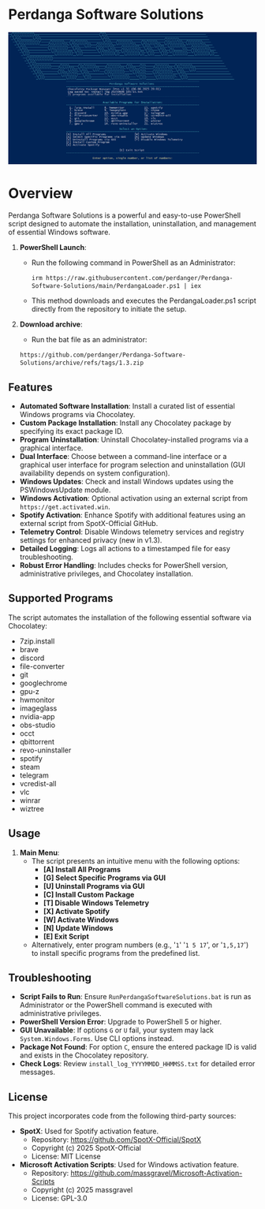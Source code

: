 # Perdanga Software Solutions

![image alt](https://github.com/perdanger/Perdanga-Software-Solutions/blob/main/1.3.png?raw=true)
# Overview

Perdanga Software Solutions is a powerful and easy-to-use PowerShell script designed to automate the installation, uninstallation, and management of essential Windows software.

1. **PowerShell Launch**:
   - Run the following command in PowerShell as an Administrator:

     ```
     irm https://raw.githubusercontent.com/perdanger/Perdanga-Software-Solutions/main/PerdangaLoader.ps1 | iex
     ```
   - This method downloads and executes the PerdangaLoader.ps1 script directly from the repository to initiate the setup.
2. **Download archive**:
   - Run the bat file as an administrator:

    ```
    https://github.com/perdanger/Perdanga-Software-Solutions/archive/refs/tags/1.3.zip
    ```
   

## Features

- **Automated Software Installation**: Install a curated list of essential Windows programs via Chocolatey.
- **Custom Package Installation**: Install any Chocolatey package by specifying its exact package ID.
- **Program Uninstallation**: Uninstall Chocolatey-installed programs via a graphical interface.
- **Dual Interface**: Choose between a command-line interface or a graphical user interface for program selection and uninstallation (GUI availability depends on system configuration).
- **Windows Updates**: Check and install Windows updates using the PSWindowsUpdate module.
- **Windows Activation**: Optional activation using an external script from `https://get.activated.win`.
- **Spotify Activation**: Enhance Spotify with additional features using an external script from SpotX-Official GitHub.
- **Telemetry Control**: Disable Windows telemetry services and registry settings for enhanced privacy (new in v1.3).
- **Detailed Logging**: Logs all actions to a timestamped file for easy troubleshooting.
- **Robust Error Handling**: Includes checks for PowerShell version, administrative privileges, and Chocolatey installation.

## Supported Programs

The script automates the installation of the following essential software via Chocolatey:

- 7zip.install
- brave
- discord
- file-converter
- git
- googlechrome
- gpu-z
- hwmonitor
- imageglass
- nvidia-app
- obs-studio
- occt
- qbittorrent
- revo-uninstaller
- spotify
- steam
- telegram
- vcredist-all
- vlc
- winrar
- wiztree

## Usage

1. **Main Menu**:
   - The script presents an intuitive menu with the following options:
     - **\[A\] Install All Programs**
     - **\[G\] Select Specific Programs via GUI**
     - **\[U\] Uninstall Programs via GUI**
     - **\[C\] Install Custom Package**
     - **\[T\] Disable Windows Telemetry**
     - **\[X\] Activate Spotify**
     - **\[W\] Activate Windows**
     - **\[N\] Update Windows**
     - **\[E\] Exit Script**
   - Alternatively, enter program numbers (e.g., '`1`' '`1 5 17`', or '`1,5,17`') to install specific programs from the predefined list.

## Troubleshooting

- **Script Fails to Run**: Ensure `RunPerdangaSoftwareSolutions.bat` is run as Administrator or the PowerShell command is executed with administrative privileges.
- **PowerShell Version Error**: Upgrade to PowerShell 5 or higher.
- **GUI Unavailable**: If options `G` or `U` fail, your system may lack `System.Windows.Forms`. Use CLI options instead.
- **Package Not Found**: For option `C`, ensure the entered package ID is valid and exists in the Chocolatey repository.
- **Check Logs**: Review `install_log_YYYYMMDD_HHMMSS.txt` for detailed error messages.

## License

This project incorporates code from the following third-party sources:

- **SpotX**: Used for Spotify activation feature.
  - Repository: https://github.com/SpotX-Official/SpotX
  - Copyright (c) 2025 SpotX-Official
  - License: MIT License
- **Microsoft Activation Scripts**: Used for Windows activation feature.
  - Repository: https://github.com/massgravel/Microsoft-Activation-Scripts
  - Copyright (c) 2025 massgravel
  - License: GPL-3.0
